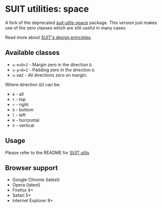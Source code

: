 # SUIT utilities: space

A fork of the deprecated [suit-utils-space](https://github.com/suitcss/utils-space) package. This version just makes
use of the zero classes which are still useful in many cases.

Read more about [SUIT's design principles](https://github.com/necolas/suit/).

## Available classes

* `u-m<D>Z` - Margin zero in the direction `D`.
* `u-p<D>Z` - Padding zero in the direction `D`.
* `u-mAZ` - All directions zero on margin.

Where direction (`D`) can be:

* `A` - all
* `t` - top
* `r` - right
* `b` - bottom
* `l` - left
* `H` - horizontal
* `V` - vertical

## Usage

Please refer to the README for [SUIT utils](https://github.com/necolas/suit-utils/)

## Browser support

* Google Chrome (latest)
* Opera (latest)
* Firefox 4+
* Safari 5+
* Internet Explorer 8+
